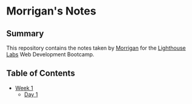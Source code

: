 # Morrigan's Notes
## Summary

This repository contains the notes taken by [Morrigan](https://github.com/MorriganH) for the [Lighthouse Labs](https://www.lighthouselabs.ca/) Web Development Bootcamp.

## Table of Contents
* [Week 1](/Week_1)
  *  [Day 1](/Week_1/Day_1/)